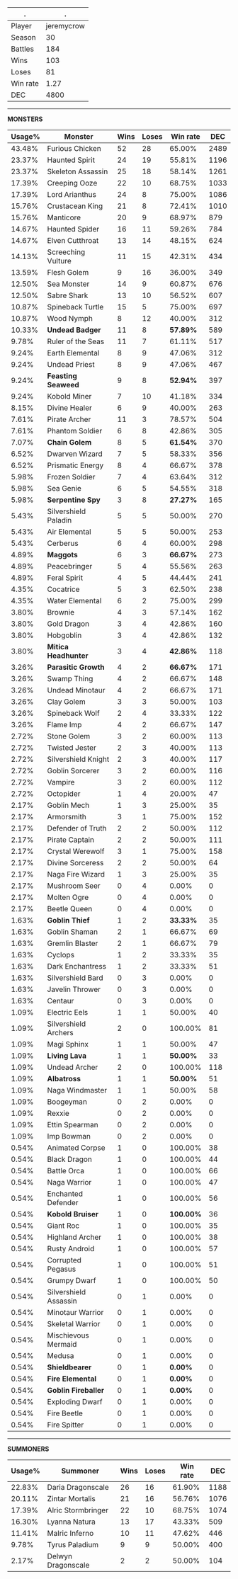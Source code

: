 .|.
|-|-
Player|jeremycrow
Season|30
Battles|184
Wins|103
Loses|81
Win rate|1.27
DEC|4800

---
**MONSTERS**

Usage%|Monster|Wins|Loses|Win rate|DEC|
-|-|-|-|-|-|
43.48%|Furious Chicken|52|28|65.00%|2489|
23.37%|Haunted Spirit|24|19|55.81%|1196|
23.37%|Skeleton Assassin|25|18|58.14%|1261|
17.39%|Creeping Ooze|22|10|68.75%|1033|
17.39%|Lord Arianthus|24|8|75.00%|1086|
15.76%|Crustacean King|21|8|72.41%|1010|
15.76%|Manticore|20|9|68.97%|879|
14.67%|Haunted Spider|16|11|59.26%|784|
14.67%|Elven Cutthroat|13|14|48.15%|624|
14.13%|Screeching Vulture|11|15|42.31%|434|
13.59%|Flesh Golem|9|16|36.00%|349|
12.50%|Sea Monster|14|9|60.87%|676|
12.50%|Sabre Shark|13|10|56.52%|607|
10.87%|Spineback Turtle|15|5|75.00%|697|
10.87%|Wood Nymph|8|12|40.00%|312|
10.33%|**Undead Badger**|11|8|**57.89%**|589|
9.78%|Ruler of the Seas|11|7|61.11%|517|
9.24%|Earth Elemental|8|9|47.06%|312|
9.24%|Undead Priest|8|9|47.06%|467|
9.24%|**Feasting Seaweed**|9|8|**52.94%**|397|
9.24%|Kobold Miner|7|10|41.18%|334|
8.15%|Divine Healer|6|9|40.00%|263|
7.61%|Pirate Archer|11|3|78.57%|504|
7.61%|Phantom Soldier|6|8|42.86%|305|
7.07%|**Chain Golem**|8|5|**61.54%**|370|
6.52%|Dwarven Wizard|7|5|58.33%|356|
6.52%|Prismatic Energy|8|4|66.67%|378|
5.98%|Frozen Soldier|7|4|63.64%|312|
5.98%|Sea Genie|6|5|54.55%|318|
5.98%|**Serpentine Spy**|3|8|**27.27%**|165|
5.43%|Silvershield Paladin|5|5|50.00%|270|
5.43%|Air Elemental|5|5|50.00%|253|
5.43%|Cerberus|6|4|60.00%|298|
4.89%|**Maggots**|6|3|**66.67%**|273|
4.89%|Peacebringer|5|4|55.56%|263|
4.89%|Feral Spirit|4|5|44.44%|241|
4.35%|Cocatrice|5|3|62.50%|238|
4.35%|Water Elemental|6|2|75.00%|299|
3.80%|Brownie|4|3|57.14%|162|
3.80%|Gold Dragon|3|4|42.86%|160|
3.80%|Hobgoblin|3|4|42.86%|132|
3.80%|**Mitica Headhunter**|3|4|**42.86%**|118|
3.26%|**Parasitic Growth**|4|2|**66.67%**|171|
3.26%|Swamp Thing|4|2|66.67%|148|
3.26%|Undead Minotaur|4|2|66.67%|171|
3.26%|Clay Golem|3|3|50.00%|103|
3.26%|Spineback Wolf|2|4|33.33%|122|
3.26%|Flame Imp|4|2|66.67%|147|
2.72%|Stone Golem|3|2|60.00%|113|
2.72%|Twisted Jester|2|3|40.00%|113|
2.72%|Silvershield Knight|2|3|40.00%|117|
2.72%|Goblin Sorcerer|3|2|60.00%|116|
2.72%|Vampire|3|2|60.00%|112|
2.72%|Octopider|1|4|20.00%|47|
2.17%|Goblin Mech|1|3|25.00%|35|
2.17%|Armorsmith|3|1|75.00%|152|
2.17%|Defender of Truth|2|2|50.00%|112|
2.17%|Pirate Captain|2|2|50.00%|111|
2.17%|Crystal Werewolf|3|1|75.00%|158|
2.17%|Divine Sorceress|2|2|50.00%|64|
2.17%|Naga Fire Wizard|1|3|25.00%|35|
2.17%|Mushroom Seer|0|4|0.00%|0|
2.17%|Molten Ogre|0|4|0.00%|0|
2.17%|Beetle Queen|0|4|0.00%|0|
1.63%|**Goblin Thief**|1|2|**33.33%**|35|
1.63%|Goblin Shaman|2|1|66.67%|69|
1.63%|Gremlin Blaster|2|1|66.67%|79|
1.63%|Cyclops|1|2|33.33%|35|
1.63%|Dark Enchantress|1|2|33.33%|51|
1.63%|Silvershield Bard|0|3|0.00%|0|
1.63%|Javelin Thrower|0|3|0.00%|0|
1.63%|Centaur|0|3|0.00%|0|
1.09%|Electric Eels|1|1|50.00%|40|
1.09%|Silvershield Archers|2|0|100.00%|81|
1.09%|Magi Sphinx|1|1|50.00%|47|
1.09%|**Living Lava**|1|1|**50.00%**|33|
1.09%|Undead Archer|2|0|100.00%|118|
1.09%|**Albatross**|1|1|**50.00%**|51|
1.09%|Naga Windmaster|1|1|50.00%|58|
1.09%|Boogeyman|0|2|0.00%|0|
1.09%|Rexxie|0|2|0.00%|0|
1.09%|Ettin Spearman|0|2|0.00%|0|
1.09%|Imp Bowman|0|2|0.00%|0|
0.54%|Animated Corpse|1|0|100.00%|38|
0.54%|Black Dragon|1|0|100.00%|44|
0.54%|Battle Orca|1|0|100.00%|66|
0.54%|Naga Warrior|1|0|100.00%|47|
0.54%|Enchanted Defender|1|0|100.00%|56|
0.54%|**Kobold Bruiser**|1|0|**100.00%**|36|
0.54%|Giant Roc|1|0|100.00%|35|
0.54%|Highland Archer|1|0|100.00%|38|
0.54%|Rusty Android|1|0|100.00%|57|
0.54%|Corrupted Pegasus|1|0|100.00%|51|
0.54%|Grumpy Dwarf|1|0|100.00%|50|
0.54%|Silvershield Assassin|0|1|0.00%|0|
0.54%|Minotaur Warrior|0|1|0.00%|0|
0.54%|Skeletal Warrior|0|1|0.00%|0|
0.54%|Mischievous Mermaid|0|1|0.00%|0|
0.54%|Medusa|0|1|0.00%|0|
0.54%|**Shieldbearer**|0|1|**0.00%**|0|
0.54%|**Fire Elemental**|0|1|**0.00%**|0|
0.54%|**Goblin Fireballer**|0|1|**0.00%**|0|
0.54%|Exploding Dwarf|0|1|0.00%|0|
0.54%|Fire Beetle|0|1|0.00%|0|
0.54%|Fire Spitter|0|1|0.00%|0|

---
**SUMMONERS**

Usage%|Summoner|Wins|Loses|Win rate|DEC|
-|-|-|-|-|-|
22.83%|Daria Dragonscale|26|16|61.90%|1188|
20.11%|Zintar Mortalis|21|16|56.76%|1076|
17.39%|Alric Stormbringer|22|10|68.75%|1074|
16.30%|Lyanna Natura|13|17|43.33%|509|
11.41%|Malric Inferno|10|11|47.62%|446|
9.78%|Tyrus Paladium|9|9|50.00%|400|
2.17%|Delwyn Dragonscale|2|2|50.00%|104|
